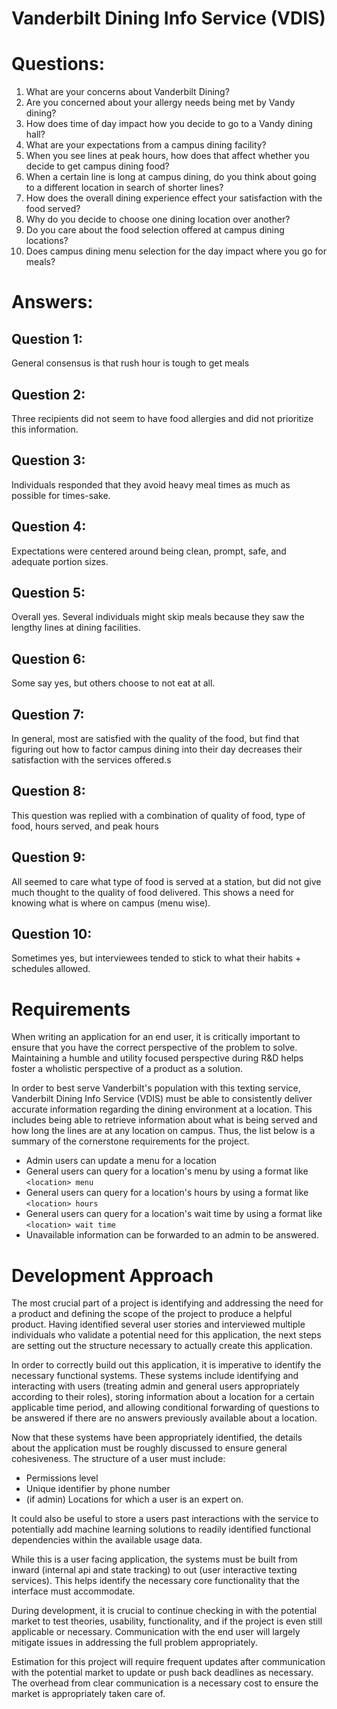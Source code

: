 # Vanderbilt Dining Info Service (VDIS)

# Questions:

1. What are your concerns about Vanderbilt Dining?
2. Are you concerned about your allergy needs being met by Vandy dining?
3. How does time of day impact how you decide to go to a Vandy dining hall?
4. What are your expectations from a campus dining facility?
5. When you see lines at peak hours, how does that affect whether you decide to get campus dining food?
6. When a certain line is long at campus dining, do you think about going to a different location in search of shorter lines?
7. How does the overall dining experience effect your satisfaction with the food served?
8. Why do you decide to choose one dining location over another?
9. Do you care about the food selection offered at campus dining locations?
10. Does campus dining menu selection for the day impact where you go for meals?


# Answers:

## Question 1:
General consensus is that rush hour is tough to get meals

## Question 2:
Three recipients did not seem to have food allergies and did not prioritize this information.

## Question 3:
Individuals responded that they avoid heavy meal times as much as possible for times-sake.

## Question 4:
Expectations were centered around being clean, prompt, safe, and adequate portion sizes.

## Question 5:
Overall yes. Several individuals might skip meals because they saw the lengthy lines at dining facilities.

## Question 6:
Some say yes, but others choose to not eat at all.

## Question 7:
In general, most are satisfied with the quality of the food, but find that figuring out how to factor campus dining into their day decreases their satisfaction with the services offered.s

## Question 8:
This question was replied with a combination of quality of food, type of food, hours served, and peak hours

## Question 9:
All seemed to care what type of food is served at a station, but did not give much thought to the quality of food delivered. This shows a need for knowing what is where on campus (menu wise).

## Question 10:
Sometimes yes, but interviewees tended to stick to what their habits + schedules allowed.





# Requirements
   
When writing an application for an end user, it is critically important to ensure that you have the correct perspective of the problem to solve. Maintaining a humble and utility focused perspective during R&D helps foster a wholistic perspective of a product as a solution.

In order to best serve Vanderbilt's population with this texting service, Vanderbilt Dining Info Service (VDIS) must be able to consistently deliver accurate information regarding the dining environment at a location. This includes being able to retrieve information about what is being served and how long the lines are at any location on campus. Thus, the list below is a summary of the cornerstone requirements for the project.

* Admin users can update a menu for a location
* General users can query for a location's menu by using a format like `<location> menu`
* General users can query for a location's hours by using a format like `<location> hours`
* General users can query for a location's wait time by using a format like `<location> wait time`
* Unavailable information can be forwarded to an admin to be answered.

   
# Development Approach
   
The most crucial part of a project is identifying and addressing the need for a product and defining the scope of the project to produce a helpful product. Having identified several user stories and interviewed multiple individuals who validate a potential need for this application, the next steps are setting out the structure necessary to actually create this application.

In order to correctly build out this application, it is imperative to identify the necessary functional systems. These systems include identifying and interacting with users (treating admin and general users appropriately according to their roles), storing information about a location for a certain applicable time period, and allowing conditional forwarding of questions to be answered if there are no answers previously available about a location.

Now that these systems have been appropriately identified, the details about the application must be roughly discussed to ensure general cohesiveness. 
The structure of a user must include:
* Permissions level
* Unique identifier by phone number
* (if admin) Locations for which a user is an expert on.

It could also be useful to store a users past interactions with the service to potentially add machine learning solutions to readily identified functional dependencies within the available usage data.

While this is a user facing application, the systems must be built from inward (internal api and state tracking) to out (user interactive texting services). This helps identify the necessary core functionality that the interface must accommodate.

During development, it is crucial to continue checking in with the potential market to test theories, usability, functionality, and if the project is even still applicable or necessary. Communication with the end user will largely mitigate issues in addressing the full problem appropriately. 

Estimation for this project will require frequent updates after communication with the potential market to update or push back deadlines as necessary. The overhead from clear communication is a necessary cost to ensure the market is appropriately taken care of.

